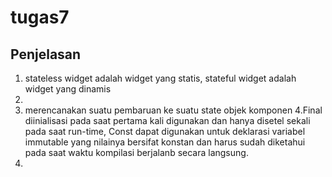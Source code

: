 # tugas7

## Penjelasan

1. stateless widget adalah widget yang statis, stateful widget adalah widget yang dinamis
2.
3. merencanakan suatu pembaruan ke suatu state objek komponen
4.Final diinialisasi pada saat pertama kali digunakan dan hanya disetel sekali pada saat run-time, Const dapat digunakan untuk deklarasi variabel immutable yang nilainya bersifat konstan dan harus sudah diketahui pada saat waktu kompilasi berjalanb secara langsung.
5.
